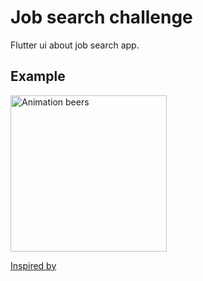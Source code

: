 # Job search challenge

Flutter ui about job search app.

## Example

<img src="https://github.com/Maikzen/search_job_challenge/blob/main/job_search.gif" width="250" title="Animation beers"/><br><p><a href="https://www.pinterest.es/pin/308426274493954961/" target="_blank">Inspired by</a></p>